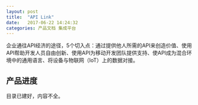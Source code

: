 ```yaml
---
layout: post
title:  "API Link"
date:   2017-06-22 14:24:32
categories: 产品文档 集成平台
---
```


企业通往API经济的途径，5个切入点：通过提供他人所需的API来创造价值、使用API帮助开发人员自由创新、使用API为移动开发团队提供支持、使API成为混合环境中的通用语言、将设备与物联网（IoT）上的数据对接。

## 产品进度

目录已建好，内容不全。
